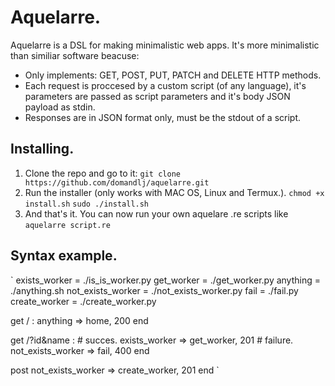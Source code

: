 # Aquelarre.

Aquelarre is a DSL for making minimalistic web apps. It's more minimalistic 
than similiar software beacuse:

* Only implements: GET, POST, PUT, PATCH and DELETE HTTP methods.
* Each request is proccesed by a custom script (of any language), it's 
parameters are passed as script parameters and it's body JSON payload as stdin.
* Responses are in JSON format only, must be the stdout of a script.

## Installing.
1. Clone the repo and go to it:
`git clone https://github.com/domandlj/aquelarre.git`
2. Run the installer (only works with MAC OS, Linux and Termux.).
`chmod +x install.sh`
`sudo ./install.sh`
3. And that's it. You can now run your own aquelare .re scripts like
`aquelarre script.re`

## Syntax example.
`
exists_worker = ./is_is_worker.py
get_worker = ./get_worker.py
anything = ./anything.sh
not_exists_worker = ./not_exists_worker.py
fail = ./fail.py
create_worker = ./create_worker.py

get / : 
     anything => home, 200 
end

get /?id&name :
    # succes.
        exists_worker => get_worker, 201 
    # failure.
		not_exists_worker => fail, 400
end

post
	not_exists_worker => create_worker, 201
end
`

